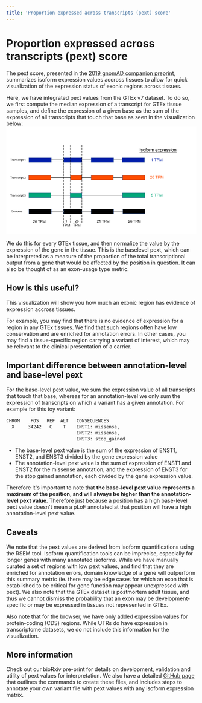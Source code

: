 ```yaml
---
title: 'Proportion expressed across transcripts (pext) score'
---
```


# Proportion expressed across transcripts (pext) score

The pext score, presented in the [2019 gnomAD companion preprint](https://www.biorxiv.org/content/10.1101/554444v1), summarizes isoform expression values accross tissues to allow for quick visualization of the expression status of exonic regions across tissues. 

Here, we have integrated pext values from the GTEx v7 dataset. To do so, we first compute the median expression of a transcript for GTEx tissue samples, and define the expression of a given base as the sum of the expression of all transcripts that touch that base as seen in the visualization below:
![visualization of pext score computation](pext.png)

We do this for every GTEx tissue, and then normalize the value by the expression of the gene in the tissue. This is the baselevel pext, which can be interpreted as a measure of the proportion of the total transcriptional output from a gene that would be affected by the position in question. It can also be thought of as an exon-usage type metric.

## How is this useful?
This visualization will show you how much an exonic region has evidence of expression accross tissues.

For example, you may find that there is no evidence of expression for a region in any GTEx tissues. We find that such regions often have low conservation and are enriched for annotation errors. In other cases, you may find a tissue-specific region carrying a variant of interest, which may be relevant to the clinical presentation of a carrier. 

## Important difference between annotation-level and base-level pext
For the base-level pext value, we sum the expression value of all transcripts that touch that base, whereas for an annotation-level we only sum the expression of transcripts on which a variant has a given annotation. For example for this toy variant: 

```
CHROM    POS   REF  ALT   CONSEQUENCES
  X     34242   C    T    ENST1: missense,
                          ENST2: missense,
                          ENST3: stop_gained
```
- The base-level pext value is the sum of the expression of ENST1, ENST2, and ENST3 divided by the gene expression value
- The annotation-level pext value is the sum of expression of ENST1 and ENST2 for the missense annotation, and the expression  of ENST3 for the stop gained annotation, each divided by the gene expression value. 

Therefore it's important to note that **the base-level pext value represents a maximum of the position, and will always be higher than the annotation-level pext value**. Therefore just because a position has a high base-level pext value doesn't mean a pLoF annotated at that position will have a high annotation-level pext value. 

## Caveats
We note that the pext values are derived from isoform quantifications using the RSEM tool. Isoform quantification tools can be imprecise, especially for longer genes with many annotated isoforms. While we have manually curated a set of regions with low pext values, and find that they are enriched for annotation errors, domain knowledge of a gene will outperform this summary metric (ie. there may be edge cases for which an exon that is established to be critical for gene function may appear unexpressed with pext). We also note that the GTEx dataset is postmortem adult tissue, and thus we cannot dismiss the probability that an exon may be development-specific or may be expressed in tissues not represented in GTEx.

Also note that for the browser, we have only added expression values for protein-coding (CDS) regions. While UTRs do have expression in transcriptome datasets, we do not include this information for the visualization. 

## More information
Check out our bioRxiv pre-print for details on development, validation and utility of pext values for interpretation. We also have a detailed [GitHub page](https://github.com/macarthur-lab/tx_annotation/) that outlines the commands to create these files, and includes steps to annotate your own variant file with pext values with any isoform expression matrix.
